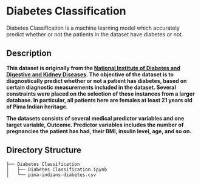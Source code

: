 # Diabetes Classification
 Diabetes Classification is a machine learning model which accurately predict whether or not the patients in the dataset have diabetes or not.
 
## Description

**This dataset is originally from the [National Institute of Diabetes and Digestive and Kidney Diseases](https://www.kaggle.com/uciml/pima-indians-diabetes-database). The objective of the dataset is to diagnostically predict whether or not a patient has diabetes, based on certain diagnostic measurements included in the dataset. Several constraints were placed on the selection of these instances from a larger database. In particular, all patients here are females at least 21 years old of Pima Indian heritage.**

**The datasets consists of several medical predictor variables and one target variable, Outcome. Predictor variables includes the number of pregnancies the patient has had, their BMI, insulin level, age, and so on.**

## Directory Structure

    
    ├── Diabetes Classification
    │   ├── Diabetes Classification.ipynb     
    │   └── pima-indians-diabetes.csv
    


